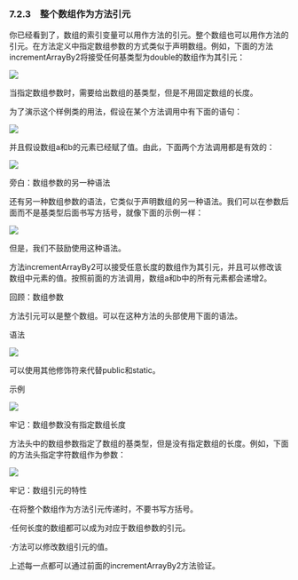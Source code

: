    

### 7.2.3　整个数组作为方法引元

你已经看到了，数组的索引变量可以用作方法的引元。整个数组也可以用作方法的引元。在方法定义中指定数组参数的方式类似于声明数组。例如，下面的方法incrementArrayBy2将接受任何基类型为double的数组作为其引元：

![](0-Assets/Epubook/程序员编程语言经典合集（计算机科学丛书5册套装），javapython编程语言含经典教材龙书《编译原理》%20(Bruce%20Eckel%20%20Alfred%20V.%20Aho%20%20Monica%20S.%20Lam%20etc.)%20(Z-Library)/images/image10596.jpeg)

当指定数组参数时，需要给出数组的基类型，但是不用固定数组的长度。

为了演示这个样例类的用法，假设在某个方法调用中有下面的语句：

![](../Images/image10597.gif)

并且假设数组a和b的元素已经赋了值。由此，下面两个方法调用都是有效的：

![](../Images/image10598.gif)

旁白：数组参数的另一种语法  

还有另一种数组参数的语法，它类似于声明数组的另一种语法。我们可以在参数后面而不是基类型后面书写方括号，就像下面的示例一样：  

![](0-Assets/Epubook/程序员编程语言经典合集（计算机科学丛书5册套装），javapython编程语言含经典教材龙书《编译原理》%20(Bruce%20Eckel%20%20Alfred%20V.%20Aho%20%20Monica%20S.%20Lam%20etc.)%20(Z-Library)/images/image10599.jpeg)

但是，我们不鼓励使用这种语法。  

方法incrementArrayBy2可以接受任意长度的数组作为其引元，并且可以修改该数组中元素的值。按照前面的方法调用，数组a和b中的所有元素都会递增2。

回顾：数组参数

方法引元可以是整个数组。可以在这种方法的头部使用下面的语法。

语法

![](0-Assets/Epubook/程序员编程语言经典合集（计算机科学丛书5册套装），javapython编程语言含经典教材龙书《编译原理》%20(Bruce%20Eckel%20%20Alfred%20V.%20Aho%20%20Monica%20S.%20Lam%20etc.)%20(Z-Library)/images/image10600.jpeg)

可以使用其他修饰符来代替public和static。

示例

![](0-Assets/Epubook/程序员编程语言经典合集（计算机科学丛书5册套装），javapython编程语言含经典教材龙书《编译原理》%20(Bruce%20Eckel%20%20Alfred%20V.%20Aho%20%20Monica%20S.%20Lam%20etc.)%20(Z-Library)/images/image10601.jpeg)

牢记：数组参数没有指定数组长度

方法头中的数组参数指定了数组的基类型，但是没有指定数组的长度。例如，下面的方法头指定字符数组作为参数：

![](0-Assets/Epubook/程序员编程语言经典合集（计算机科学丛书5册套装），javapython编程语言含经典教材龙书《编译原理》%20(Bruce%20Eckel%20%20Alfred%20V.%20Aho%20%20Monica%20S.%20Lam%20etc.)%20(Z-Library)/images/image10602.jpeg)

牢记：数组引元的特性

·在将整个数组作为方法引元传递时，不要书写方括号。

·任何长度的数组都可以成为对应于数组参数的引元。

·方法可以修改数组引元的值。

上述每一点都可以通过前面的incrementArrayBy2方法验证。